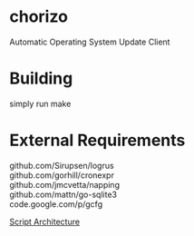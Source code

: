 chorizo
========
Automatic Operating System Update Client


Building
========
simply run make


External Requirements
=====================
github.com/Sirupsen/logrus  
github.com/gorhill/cronexpr  
github.com/jmcvetta/napping  
github.com/mattn/go-sqlite3  
code.google.com/p/gcfg  


[Script Architecture](script_architecture.md)